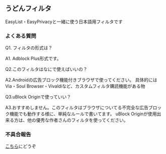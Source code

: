 ## うどんフィルタ

EasyList・EasyPrivacyと一緒に使う日本語用フィルタです
### よくある質問
Q1. フィルタの形式は？

A1. Adblock Plus形式です。

Q2.このフィルタはなにで使えばいいの？

A2.Androidの広告ブロック機能付きブラウザで使ってください。
具体的にはVia・Soul Browser・Vivaldiなど、カスタムフィルタ購読機能がある物

Q3.uBlock Originで使っていい？

A3.おすすめしません。このフィルタはブラウザについてる不完全な広告ブロック機能でも動作する様に、単純なルールで書いてます。
uBlock Originが使用出来る方は、他の優秀な作者さんのフィルタを使ってください。


### 不具合報告
[こちら](https://jbbs.shitaraba.net/bbs/read.cgi/internet/25764/1642314720/)にどうぞ
